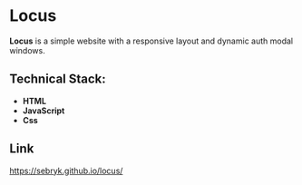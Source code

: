 # Locus

**Locus** is a simple website with a responsive layout and dynamic auth modal windows.

## Technical Stack:

- **HTML**
- **JavaScript**
- **Css**

## Link

https://sebryk.github.io/locus/
